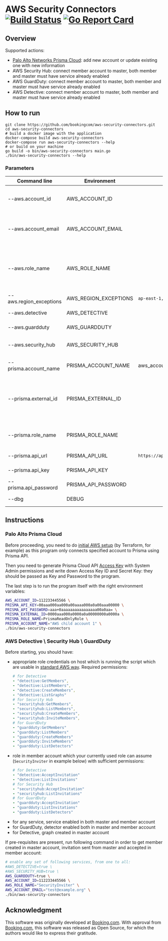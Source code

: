 # AWS Security Connectors [![Build Status](https://github.com/bookingcom/aws-security-connectors/workflows/build/badge.svg)](https://github.com/bookingcom/aws-security-connectors/actions) [![Go Report Card](https://goreportcard.com/badge/github.com/bookingcom/aws-security-connectors)](https://goreportcard.com/report/github.com/bookingcom/aws-security-connectors)

## Overview

Supported actions:

- [Palo Alto Networks Prisma Cloud](https://www.paloaltonetworks.com/cloud-security): add new account or
 update existing one with new information
- AWS Security Hub: connect member account to master, both member and master must have service already enabled
- AWS GuardDuty: connect member account to master, both member and master must have service already enabled
- AWS Detective: connect member account to master, both member and master must have service already enabled

## How to run

```console
git clone https://github.com/bookingcom/aws-security-connectors.git
cd aws-security-connectors
# build a docker image with the application
docker-compose build aws-security-connectors
docker-compose run aws-security-connectors --help
# or build on your machine
go build -o bin/aws-security-connectors main.go
./bin/aws-security-connectors --help   
```

### Parameters

| Command line          | Environment          | Default          | Description                           |
| --------------------- | -------------------- | ---------------- | ------------------------------------- |
| --aws.account_id      | AWS_ACCOUNT_ID       |                  | ID of AWS account to add, *required*  |
| --aws.account_email   | AWS_ACCOUNT_EMAIL    |                  | Member account email for invitation sending |
| --aws.role_name       | AWS_ROLE_NAME        |                  | Name of member account AWS role to assume for invitation accepting |
| --aws.region_exceptions | AWS_REGION_EXCEPTIONS | `ap-east-1,me-south-1` | Regions to skip              |
| --aws.detective       | AWS_DETECTIVE        |                  | Connect Detective                     |
| --aws.guardduty       | AWS_GUARDDUTY        |                  | Connect GuardDuty                     |
| --aws.security_hub    | AWS_SECURITY_HUB     |                  | Connect Security Hub                  |
| --prisma.account_name | PRISMA_ACCOUNT_NAME  | aws_account_id   | Name for AWS connection               |
| --prisma.external_id  | PRISMA_EXTERNAL_ID   |                  | An UUID that is used to enable the trust relationship in the role's trust policy |
| --prisma.role_name    | PRISMA_ROLE_NAME     |                  | Name of AWS role, created for Prisma  |
| --prisma.api_url      | PRISMA_API_URL       | `https://api.eu.prismacloud.io` | Prisma API URL         |
| --prisma.api_key      | PRISMA_API_KEY       |                  | Prisma API key                        |
| --prisma.api_password | PRISMA_API_PASSWORD  |                  | Prisma API password                   |
| --dbg                 | DEBUG                |                  | debug mode                            |

## Instructions

### Palo Alto Prisma Cloud

Before proceeding, you need to do
[initial AWS setup](https://docs.paloaltonetworks.com/prisma/prisma-cloud/prisma-cloud-admin/connect-your-cloud-platform-to-prisma-cloud/onboard-your-aws-account/add-aws-cloud-account-to-prisma-cloud.html)
(by Terraform, for example) as this program only connects specified account to Prisma using Prisma API.

Then you need to generate Prisma Cloud API [Access Key](https://app.eu.prismacloud.io/settings/access_keys)
with System Admin permissions and write down Access Key ID and Secret Key: they should be passed as Key and Password to the program.

The last step is to run the program itself with the right environment variables:

```sh
AWS_ACCOUNT_ID=112233445566 \
PRISMA_API_KEY=00aaa000aa000a00aaaa000a0a00aaa00000 \
PRISMA_API_PASSWORD=aaa+0aaaaaaaaaaaaaaaa00a0aa= \
PRISMA_EXTERNAL_ID=0000aaa000a0000a0a00000000a0000a \
PRISMA_ROLE_NAME=PrismaReadOnlyRole \
PRISMA_ACCOUNT_NAME="AWS child account 1" \
./bin/aws-security-connectors
```

### AWS Detective \ Security Hub \ GuardDuty

Before starting, you should have:

- appropriate role credentials on host which is running the script
    which are usable in [standard AWS way](https://docs.aws.amazon.com/cli/latest/userguide/cli-configure-files.html).
    Required permissions:
    ``` yaml
    # for Detective
    - "detective:GetMembers",
    - "detective:ListMembers",
    - "detective:CreateMembers",
    - "detective:ListGraphs"
    # for Security Hub
    - "securityhub:GetMembers",
    - "securityhub:ListMembers",
    - "securityhub:CreateMembers",
    - "securityhub:InviteMembers",
    # for GuardDuty
    - "guardduty:GetMembers"
    - "guardduty:ListMembers"
    - "guardduty:CreateMembers"
    - "guardduty:InviteMembers"
    - "guardduty:ListDetectors"
    ```
- role in member account which your currently used role can assume (`SecurityInviter` in example below)
    with sufficient permissions:
    ```yaml
    # for Detective
    - "detective:AcceptInvitation"
    - "detective:ListInvitations"
    # for Security Hub
    - "securityhub:AcceptInvitation"
    - "securityhub:ListInvitations"
    # for GuardDuty
    - "guardduty:AcceptInvitation"
    - "guardduty:ListInvitations"
    - "guardduty:ListDetectors"
    ```
- for any service, service enabled in both master and member account
- for GuardDuty, detector enabled both in master and member account
- for Detective, graph created in master account

If pre-requisites are present, run following command in order to get
member created in master account, invitation sent from master and accepted
in member account:

```sh
# enable any set of following services, from one to all:
#AWS_DETECTIVE=true \
#AWS_SECURITY_HUB=true \
AWS_GUARDDUTY=true \
AWS_ACCOUNT_ID=112233445566 \
AWS_ROLE_NAME="SecurityInviter" \
AWS_ACCOUNT_EMAIL="test@example.org" \
./bin/aws-security-connectors
```

## Acknowledgment

This software was originally developed at [Booking.com](http://www.booking.com).
With approval from [Booking.com](http://www.booking.com), this software was released
as Open Source, for which the authors would like to express their gratitude.
